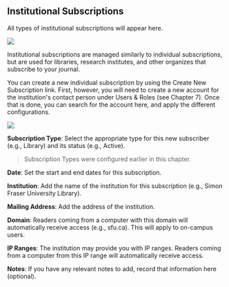 ## Institutional Subscriptions

All types of institutional subscriptions will appear here.

![](/assets/learning-ojs3.1-jm-subscriptions-instit.PNG)

Institutional subscriptions are managed similarly to individual subscriptions, but are used for libraries, research institutes, and other organizes that subscribe to your journal.

You can create a new individual subscription by using the Create New Subscription link. First, however, you will need to create a new account for the institution's contact person under Users & Roles \(see Chapter 7\). Once that is done, you can search for the account here, and apply the different configurations.

![](/assets/learning-ojs3.1-jm-subscriptions-instit-create.PNG)

**Subscription Type**: Select the appropriate type for this new subscriber \(e.g., Library\) and its status \(e.g., Active\).

> Subscription Types were configured earlier in this chapter.

**Date**: Set the start and end dates for this subscription.

**Institution**: Add the name of the institution for this subscription \(e.g., Simon Fraser University Library\).

**Mailing Address**: Add the address of the institution.

**Domain**: Readers coming from a computer with this domain will automatically receive access \(e.g., sfu.ca\). This will apply to on-campus users.

**IP Ranges**: The institution may provide you with IP ranges. Readers coming from a computer from this IP range will automatically receive access.

**Notes**: If you have any relevant notes to add, record that information here \(optional\).

